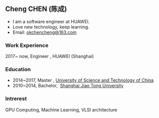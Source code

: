 ## **Cheng CHEN (陈成)**
- I am a software engineer at HUAWEI.
- Love new technology, keep learning.
- Email: okchencheng@163.com

### **Work Experience**
2017~ now, Engineer ,  HUAWEI (Shanghai)

### **Education**
* 2014~2017,  Master  ,  [University of Science and Technology of China](http://www.ustc.edu.cn)
* 2010~2014,  Bachelor,  [Shanghai Jiao Tong University](http://www.sjtu.edu.cn)

### **Intrerest**
GPU Computing, Machine Learning, VLSI architecture
